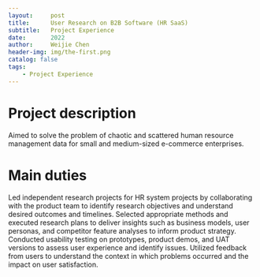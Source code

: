 ```yaml
---
layout:     post
title:      User Research on B2B Software (HR SaaS)
subtitle:   Project Experience
date:       2022
author:     Weijie Chen
header-img: img/the-first.png
catalog: false
tags:
    - Project Experience
---
```



# Project description

Aimed to solve the problem of chaotic and scattered human resource management data for small and medium-sized e-commerce enterprises.

# Main duties

Led independent research projects for HR system projects by collaborating with the product team to identify research objectives and understand desired outcomes and timelines. Selected appropriate methods and executed research plans to deliver insights such as business models, user personas, and competitor feature analyses to inform product strategy.
Conducted usability testing on prototypes, product demos, and UAT versions to assess user experience and identify issues. Utilized feedback from users to understand the context in which problems occurred and the impact on user satisfaction.
